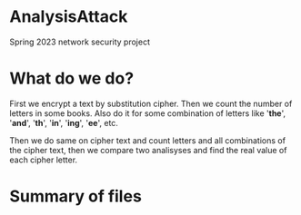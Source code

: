 # AnalysisAttack
Spring 2023 network security project

# What do we do?
First we encrypt a text by substitution cipher. Then we count the number of letters in some books. Also do it for some combination of letters like '__the__', '__and__', '__th__', '__in__', '__ing__', '__ee__', etc.

Then we do same on cipher text and count letters and all combinations of the cipher text, then we compare two analisyses and find the real value of each cipher letter.

# Summary of files
